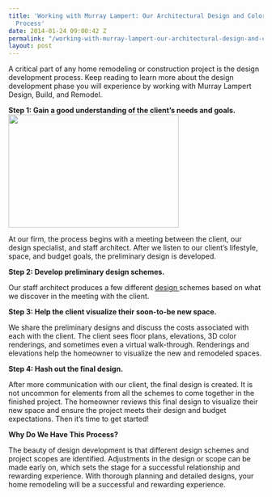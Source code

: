 ```yaml
---
title: 'Working with Murray Lampert: Our Architectural Design and Color Rendering
  Process'
date: 2014-01-24 09:00:42 Z
permalink: "/working-with-murray-lampert-our-architectural-design-and-color-rendering-process/"
layout: post
---
```


A critical part of any home remodeling or construction project is the design development process. Keep reading to learn more about the design development phase you will experience by working with Murray Lampert Design, Build, and Remodel.

<strong>Step 1: Gain a good understanding of the client’s needs and goals.<img class="alignright" alt="" src="http://www.murraylampert.com/wp-content/gallery/architectural-design/design1_page_3.png" width="336" height="224" /></strong>

At our firm, the process begins with a meeting between the client, our design specialist, and staff architect. After we listen to our client’s lifestyle, space, and budget goals, the preliminary design is developed.

<strong>Step 2: Develop preliminary design schemes.</strong>

Our staff architect produces a few different <a href="http://www.murraylampert.com/san-diego-home-design-serivces/">design </a>schemes based on what we discover in the meeting with the client.

<strong>Step 3: Help the client visualize their soon-to-be new space.</strong>

We share the preliminary designs and discuss the costs associated with each with the client. The client sees floor plans, elevations, 3D color renderings, and sometimes even a virtual walk-through. Renderings and elevations help the homeowner to visualize the new and remodeled spaces.

<strong>Step 4: Hash out the final design.</strong>

After more communication with our client, the final design is created. It is not uncommon for elements from all the schemes to come together in the finished project. The homeowner reviews this final design to visualize their new space and ensure the project meets their design and budget expectations. Then it’s time to get started!

<strong>Why Do We Have This Process?</strong>

The beauty of design development is that different design schemes and project scopes are identified. Adjustments in the design or scope can be made early on, which sets the stage for a successful relationship and rewarding experience.
With thorough planning and detailed designs, your home remodeling will be a successful and rewarding experience.

&nbsp;
